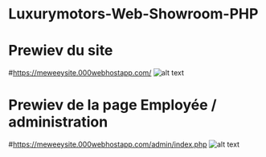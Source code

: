 # Luxurymotors-Web-Showroom-PHP

# Prewiev du site 
#https://meweeysite.000webhostapp.com/
![alt text](https://i.imgur.com/YM0rRbA.png)
#
#
# Prewiev de la page Employée / administration
#https://meweeysite.000webhostapp.com/admin/index.php
![alt text](https://i.imgur.com/cnfGL20.png)

#
